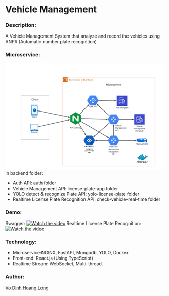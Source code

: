 # Vehicle Management
### Description:
A Vehicle Management System that analyze and record the vehicles using ANPR (Automatic number plate recognition)
### Microservice:
![img](demo/Microservice.png)
in backend folder:
- Auth API: auth folder
- Vehicle Management API: license-plate-app folder
- YOLO detect & recognize Plate API: yolo-license-plate folder
- Realtime License Plate Recognition API: check-vehicle-real-time folder
### Demo:
Swagger:
[![Watch the video](https://i.imgur.com/vKb2F1B.png)](https://www.youtube.com/watch?v=Rwx2PFWrNaw)
Realtime License Plate Recognition:
[![Watch the video](https://i.imgur.com/vKb2F1B.png)](https://www.youtube.com/watch?v=C4vqtv3u_jI)
### Technology:
 - Microservice:NGINX, FastAPI, Mongodb, YOLO, Docker.
 - Front-end: React.js (Using TypeScript)
 - Realtime Stream: WebSocket, Multi-thread.
### Author:
[Vo Dinh Hoang Long](https://github.com/HoangLongHotarou) 
